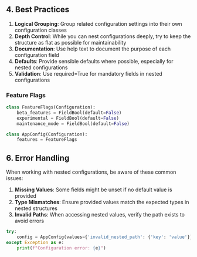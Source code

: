 
## 4. Best Practices

1. **Logical Grouping**: Group related configuration settings into their own configuration classes
2. **Depth Control**: While you can nest configurations deeply, try to keep the structure as flat as possible for maintainability
3. **Documentation**: Use help text to document the purpose of each configuration field
4. **Defaults**: Provide sensible defaults where possible, especially for nested configurations
5. **Validation**: Use required=True for mandatory fields in nested configurations


### Feature Flags

```python
class FeatureFlags(Configuration):
    beta_features = FieldBool(default=False)
    experimental = FieldBool(default=False)
    maintenance_mode = FieldBool(default=False)

class AppConfig(Configuration):
    features = FeatureFlags
```

## 6. Error Handling

When working with nested configurations, be aware of these common issues:

1. **Missing Values**: Some fields might be unset if no default value is provided
2. **Type Mismatches**: Ensure provided values match the expected types in nested structures
3. **Invalid Paths**: When accessing nested values, verify the path exists to avoid errors

```python
try:
    config = AppConfig(values={'invalid_nested_path': {'key': 'value'}})
except Exception as e:
    print(f"Configuration error: {e}")
``` 
